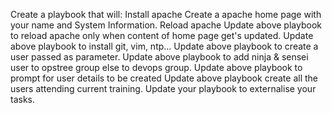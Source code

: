Create a playbook that will:
Install apache
Create a apache home page with your name and System Information.
Reload apache
Update above playbook to reload apache only when content of home page get's updated.
Update above playbook to install git, vim, ntp...
Update above playbook to create a user passed as parameter.
Update above playbook to add ninja & sensei user to opstree group else to devops group.
Update above playbook to prompt for user details to be created
Update above playbook create all the users attending current training.
Update your playbook to externalise your tasks.